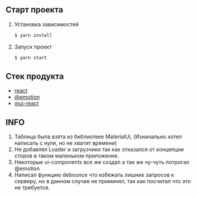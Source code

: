 ## Старт проекта

1. Установка зависимостей 
    ```bash
    $ yarn install
    ```
2. Запуск проект
    ```bash
    $ yarn start
    ```


## Стек продукта
- [react](https://reactjs.org/)
- [@emotion](https://github.com/emotion-js/emotion/tree/main )
- [mui-react](https://github.com/mui/material-ui)


## INFO
1.  Таблица была взята из библиотеке MaterialUi, (Изначально хотел написать с нуля,  но не хватит времени)
2.  Не добавлял Loader и загрузчики так как отказался от концепции сторов в таком маленьком приложение. 
3.  Некоторые ui-components все же создал а так же чу-чуть потрогал @emotion
4.  Написал функцию debounce что избежать лишних запросов к серверу, но в данном случае не приминял, так как посчитал что это не требуется.